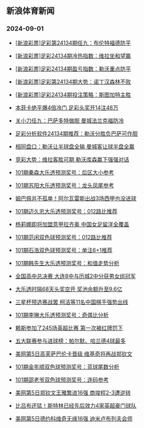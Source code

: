 ## 新浪体育新闻 
### 2024-09-01

+ [[新浪彩票]足彩第24134期任九：布伦特福德防平](https://sports.sina.com.cn/l/2024-08-31/doc-incmntap9678940.shtml)

+ [[新浪彩票]足彩24134期冷热指数：维拉坐和望赢](https://sports.sina.com.cn/l/2024-08-31/doc-incmntau6131159.shtml)

+ [[新浪彩票]足彩24134期盈亏指数：勒沃重点防平](https://sports.sina.com.cn/l/2024-08-31/doc-incmntau6134019.shtml)

+ [[新浪彩票]足彩第24134期大势：诺丁汉森林不败](https://sports.sina.com.cn/l/2024-08-31/doc-incmntau6132906.shtml)

+ [[新浪彩票]足彩24134期投注策略：斯图加特主胜](https://sports.sina.com.cn/l/2024-08-31/doc-incmntan2903068.shtml)

+ [本菲卡绝平爆4倍冷门 足彩头奖开14注48万](https://sports.sina.com.cn/l/2024-08-31/doc-incmntan2898365.shtml)

+ [关小刀任九：巴萨多特做胆 曼城法兰克福防冷](https://sports.sina.com.cn/l/2024-08-31/doc-incmpqhn2634185.shtml)

+ [足彩分析软件24134期推荐：勒沃分胜负巴萨可作胆](https://sports.sina.com.cn/l/2024-08-31/doc-incmntaw2885151.shtml)

+ [相同盘口：勒沃让半球盘全输 曼城客让球半盘全赢](https://sports.sina.com.cn/l/2024-08-31/doc-incmmmin3289424.shtml)

+ [竞彩大势：维拉客胜可期 勒沃库森赢下强强对话](https://sports.sina.com.cn/l/2024-08-31/doc-incmntaw2886399.shtml)

+ [101期秦森大乐透预测奖号：后区大小参考](https://sports.sina.com.cn/l/2024-08-31/doc-incmmmie0142683.shtml)

+ [101期苏阳大乐透预测奖号：龙头凤尾参考](https://sports.sina.com.cn/l/2024-08-31/doc-incmmezh0271722.shtml)

+ [姆巴佩并不孤单！阿尔瓦雷斯出战3场西甲也没进球](https://sports.sina.com.cn/g/laliga/2024-08-30/doc-incmnaev9930022.shtml)

+ [101期迈久忠大乐透预测奖号：012路比推荐](https://sports.sina.com.cn/l/2024-08-31/doc-incmmezh0269193.shtml)

+ [杨莉娜即将加盟意甲拉齐奥 中国女足留洋全覆盖](https://sports.sina.com.cn/china/2024-08-31/doc-incmpqhk5846997.shtml)

+ [101期范闲双色球预测奖号：012路比推荐](https://sports.sina.com.cn/l/2024-08-31/doc-incmmmie0153262.shtml)

+ [101期石浩双色球预测奖号：单注6+1推荐](https://sports.sina.com.cn/l/2024-08-31/doc-incmmmik6505927.shtml)

+ [101期韩先生大乐透预测奖号：和值走势分析](https://sports.sina.com.cn/l/2024-08-31/doc-incmmmie0143167.shtml)

+ [全国高中总决赛 大连8中与历城2中分获男女组冠军](https://sports.sina.com.cn/china/2024-08-31/doc-incmpqhc9291151.shtml)

+ [大乐透时隔68天头奖空开 奖池余额升至9.6亿](https://sports.sina.com.cn/l/2024-08-31/doc-incmqfcu2216668.shtml)

+ [三星杯预选赛战罢 柯洁等11名中国棋手强势出线](https://sports.sina.com.cn/go/2024-08-31/doc-incmpuqh5844153.shtml)

+ [101期李琳大乐透预测奖号：奇偶比分析](https://sports.sina.com.cn/l/2024-08-31/doc-incmmezn6624655.shtml)

+ [赖斯参加了245场英超比赛 第一次被红牌罚下](https://sports.sina.com.cn/g/pl/2024-08-31/doc-incmpyvw2333504.shtml)

+ [五大联赛参与进球榜：帕尔默、哈兰德4球最多](https://sports.sina.com.cn/g/2024-08-31/doc-incmnhnt9841294.shtml)

+ [美网第5日高芙萨巴伦卡晋级 维基奇将再战郑钦文](https://sports.sina.com.cn/tennis/wta/2024-08-31/doc-incmpiye2616738.shtml)

+ [101期金年顺双色球预测奖号：蓝球尾数分析](https://sports.sina.com.cn/l/2024-08-31/doc-incmmmia3374346.shtml)

+ [101期邵老爷双色球预测奖号：连码参考](https://sports.sina.com.cn/l/2024-08-31/doc-incmmmia3373064.shtml)

+ [美网第5日郑钦文王雅繁进16强 商竣程2-3遭逆转](https://sports.sina.com.cn/tennis/china/2024-08-31/doc-incmpcss2758984.shtml)

+ [比吕布还猛！斯特林已经先后效力4家英超豪门球队](https://sports.sina.com.cn/g/pl/2024-08-31/doc-incmpyvw2326709.shtml)

+ [美网第5日德约科维奇无缘16强 迪米卢布列夫会师](https://sports.sina.com.cn/tennis/atp/2024-08-31/doc-incmpiyq2710320.shtml)

